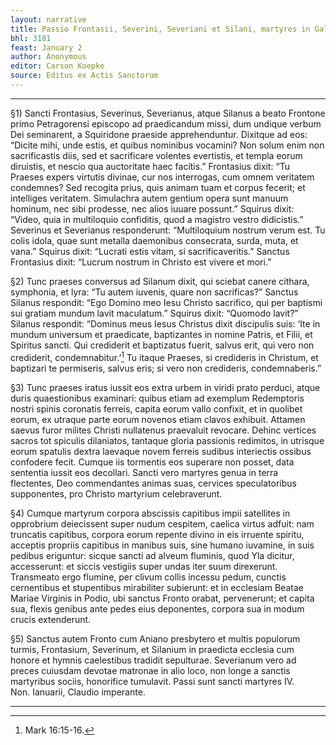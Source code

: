 ```yaml
---
layout: narrative
title: Passio Frontasii, Severini, Severiani et Silani, martyres in Gallia
bhl: 3181
feast: January 2
author: Anonymous
editor: Carson Koepke
source: Editus ex Actis Sanctorum
---
```


---

§1) Sancti Frontasius, Severinus, Severianus, atque Silanus a beato Frontone primo Petragorensi episcopo ad praedicandum missi, dum undique verbum Dei seminarent, a Squiridone praeside apprehenduntur. Dixitque ad eos: “Dicite mihi, unde estis, et quibus nominibus vocamini? Non solum enim non sacrificastis diis, sed et sacrificare volentes evertistis, et templa eorum diruistis, et nescio qua auctoritate haec facitis.” Frontasius dixit: “Tu Praeses expers virtutis divinae, cur nos interrogas, cum omnem veritatem condemnes? Sed recogita prius, quis animam tuam et corpus fecerit; et intelliges veritatem. Simulachra autem gentium opera sunt manuum hominum, nec sibi prodesse, nec alios iuuare possunt.” Squirus dixit: “Video, quia in multiloquio confiditis, quod a magistro vestro didicistis.” Severinus et Severianus responderunt: “Multiloquium nostrum verum est. Tu colis idola, quae sunt metalla daemonibus consecrata, surda, muta, et vana.” Squirus dixit: “Lucrati estis vitam, si sacrificaveritis.” Sanctus Frontasius dixit: “Lucrum nostrum in Christo est vivere et mori.”

§2) Tunc praeses conversus ad Silanum dixit, qui sciebat canere cithara, symphonia, et lyra: “Tu autem iuvenis, quare non sacrificas?” Sanctus Silanus respondit: “Ego Domino meo Iesu Christo sacrifico, qui per baptismi sui gratiam mundum lavit maculatum.” Squirus dixit: “Quomodo lavit?” Silanus respondit: “Dominus meus Iesus Christus dixit discipulis suis: ‘Ite in mundum universum et praedicate, baptizantes in nomine Patris, et Filii, et Spiritus sancti. Qui crediderit et baptizatus fuerit, salvus erit, qui vero non crediderit, condemnabitur.’[^1] Tu itaque Praeses, si credideris in Christum, et baptizari te permiseris, salvus eris; si vero non credideris, condemnaberis.”

§3) Tunc praeses iratus iussit eos extra urbem in viridi prato perduci, atque duris quaestionibus examinari: quibus etiam ad exemplum Redemptoris nostri spinis coronatis ferreis, capita eorum vallo confixit, et in quolibet eorum, ex utraque parte eorum novenos etiam clavos exhibuit. Attamen saevus furor milites Christi nullatenus praevaluit revocare. Dehinc vertices sacros tot spiculis dilaniatos, tantaque gloria passionis redimitos, in utrisque eorum spatulis dextra laevaque novem ferreis sudibus interiectis ossibus confodere fecit. Cumque iis tormentis eos superare non posset, data sententia iussit eos decollari. Sancti vero martyres genua in terra flectentes, Deo commendantes animas suas, cervices speculatoribus supponentes, pro Christo martyrium celebraverunt.

§4) Cumque martyrum corpora abscissis capitibus impii satellites in opprobrium deiecissent super nudum cespitem, caelica virtus adfuit: nam truncatis capitibus, corpora eorum repente divino in eis irruente spiritu, acceptis propriis capitibus in manibus suis, sine humano iuvamine, in suis pedibus eriguntur: sicque sancti ad alveum fluminis, quod Yla dicitur, accesserunt: et siccis vestigiis super undas iter suum direxerunt. Transmeato ergo flumine, per clivum collis incessu pedum, cunctis cernentibus et stupentibus mirabiliter subierunt: et in ecclesiam Beatae Mariae Virginis in Podio, ubi sanctus Fronto orabat, pervenerunt; et capita sua, flexis genibus ante pedes eius deponentes, corpora sua in modum crucis extenderunt.

§5) Sanctus autem Fronto cum Aniano presbytero et multis populorum turmis, Frontasium, Severinum, et Silanium in praedicta ecclesia cum honore et hymnis caelestibus tradidit sepulturae. Severianum vero ad preces cuiusdam devotae matronae in alio loco, non longe a sanctis martyribus sociis, honorifice tumulavit. Passi sunt sancti martyres IV. Non. Ianuarii, Claudio imperante.

---

[^1]: Mark 16:15-16.
